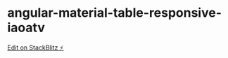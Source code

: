 # angular-material-table-responsive-iaoatv

[Edit on StackBlitz ⚡️](https://stackblitz.com/edit/angular-material-table-responsive-iaoatv)